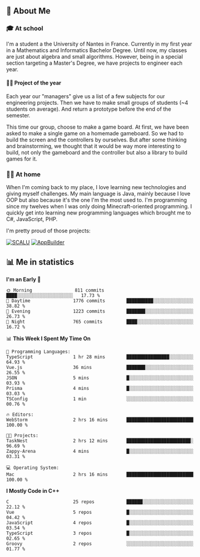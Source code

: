 ## 👀 About Me

### 🎓 At school

I'm a student a the University of Nantes in France. Currently in my first year in a Mathematics and Informatics Bachelor Degree. Until now, my classes are just about algebra and small algorithms. However, being in a special section targeting a Master's Degree, we have projects to engineer each year. 

#### 🔧🔬 Project of the year

Each year our "managers" give us a list of a few subjects for our engineering projects. Then we have to make small groups of students (~4 students on average). And return a prototype before the end of the semester.

This time our group, choose to make a game board. At first, we have been asked to make a single game on a homemade gameboard. So we had to build the screen and the controllers by ourselves. 
But after some thinking and brainstorming, we thought that it would be way more interesting to build, not only the gameboard and the controller but also a library to build games for it.

### 👨‍💻 At home

When I'm coming back to my place, I love learning new technologies and giving myself challenges. My main language is Java, mainly because I love OOP but also because it's the one I'm the most used to. I'm programming since my twelves when I was only doing Minecraft-oriented programming.  I quickly get into learning new programming languages which brought me to C#, JavaScript, PHP. 

I'm pretty proud of those projects:

[![SCALU](https://github-readme-stats.vercel.app/api/pin?username=renardfute&repo=SCALU)](https://github.com/renardfute/scalu)
[![AppBuilder](https://github-readme-stats.vercel.app/api/pin?username=pulsedev2&repo=AppBuilder)](https://github.com/pulsedev2/AppBuilder)

## 📊 Me in statistics
<!--START_SECTION:waka-->
**I'm an Early 🐤** 

```text
🌞 Morning                811 commits         ████░░░░░░░░░░░░░░░░░░░░░   17.73 % 
🌆 Daytime                1776 commits        ██████████░░░░░░░░░░░░░░░   38.82 % 
🌃 Evening                1223 commits        ███████░░░░░░░░░░░░░░░░░░   26.73 % 
🌙 Night                  765 commits         ████░░░░░░░░░░░░░░░░░░░░░   16.72 % 
```


📊 **This Week I Spent My Time On** 

```text
💬 Programming Languages: 
TypeScript               1 hr 28 mins        ████████████████░░░░░░░░░   64.93 % 
Vue.js                   36 mins             ███████░░░░░░░░░░░░░░░░░░   26.55 % 
JSON                     5 mins              █░░░░░░░░░░░░░░░░░░░░░░░░   03.93 % 
Prisma                   4 mins              █░░░░░░░░░░░░░░░░░░░░░░░░   03.03 % 
TSConfig                 1 min               ░░░░░░░░░░░░░░░░░░░░░░░░░   00.76 % 

🔥 Editors: 
WebStorm                 2 hrs 16 mins       █████████████████████████   100.00 % 

🐱‍💻 Projects: 
TaskNest                 2 hrs 12 mins       ████████████████████████░   96.69 % 
Zappy-Arena              4 mins              █░░░░░░░░░░░░░░░░░░░░░░░░   03.31 % 

💻 Operating System: 
Mac                      2 hrs 16 mins       █████████████████████████   100.00 % 
```

**I Mostly Code in C++** 

```text
C                        25 repos            ██████░░░░░░░░░░░░░░░░░░░   22.12 % 
Vue                      5 repos             █░░░░░░░░░░░░░░░░░░░░░░░░   04.42 % 
JavaScript               4 repos             █░░░░░░░░░░░░░░░░░░░░░░░░   03.54 % 
TypeScript               3 repos             █░░░░░░░░░░░░░░░░░░░░░░░░   02.65 % 
Groovy                   2 repos             ░░░░░░░░░░░░░░░░░░░░░░░░░   01.77 % 
```




<!--END_SECTION:waka-->
